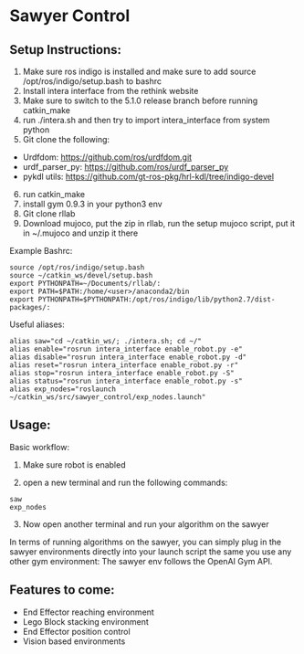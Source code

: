 # Sawyer Control
## Setup Instructions:
1. Make sure ros indigo is installed and make sure to add source /opt/ros/indigo/setup.bash to bashrc
2. Install intera interface from the rethink website
3. Make sure to switch to the 5.1.0 release branch before running catkin_make 
4. run ./intera.sh and then try to import intera_interface from system python
5. Git clone the following:
* Urdfdom: https://github.com/ros/urdfdom.git
* urdf_parser_py: https://github.com/ros/urdf_parser_py
* pykdl utils: https://github.com/gt-ros-pkg/hrl-kdl/tree/indigo-devel
6. run catkin_make
7. install gym 0.9.3 in your python3 env
8. Git clone rllab
9. Download mujoco, put the zip in rllab, run the setup mujoco script, put it in ~/.mujoco and unzip it there 

Example Bashrc:
```
source /opt/ros/indigo/setup.bash
source ~/catkin_ws/devel/setup.bash
export PYTHONPATH=~/Documents/rllab/:
export PATH=$PATH:/home/<user>/anaconda2/bin
export PYTHONPATH=$PYTHONPATH:/opt/ros/indigo/lib/python2.7/dist-packages/:
```
Useful aliases:
```
alias saw="cd ~/catkin_ws/; ./intera.sh; cd ~/"
alias enable="rosrun intera_interface enable_robot.py -e"
alias disable="rosrun intera_interface enable_robot.py -d"
alias reset="rosrun intera_interface enable_robot.py -r"
alias stop="rosrun intera_interface enable_robot.py -S"
alias status="rosrun intera_interface enable_robot.py -s"
alias exp_nodes="roslaunch ~/catkin_ws/src/sawyer_control/exp_nodes.launch"
```

## Usage:

Basic workflow:

1. Make sure robot is enabled

2. open a new terminal and run the following commands:
``` 
saw
exp_nodes 
``` 

3. Now open another terminal and run your algorithm on the sawyer

In terms of running algorithms on the sawyer, you can simply plug in the sawyer environments directly into your launch script
the same you use any other gym environment: The sawyer env follows the OpenAI Gym API. 

## Features to come:
* End Effector reaching environment
* Lego Block stacking environment
* End Effector position control 
* Vision based environments
